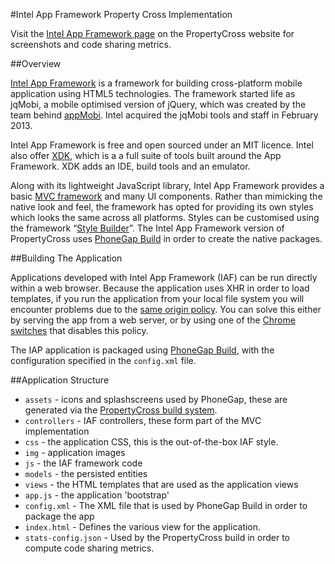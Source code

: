 #Intel App Framework Property Cross Implementation

Visit the [Intel App Framework page](http://propertycross.com/intel-app-framework/) on the PropertyCross website for screenshots and code sharing metrics.

##Overview

[Intel App Framework](http://app-framework-software.intel.com/) is a framework for building cross-platform mobile application using HTML5 technologies. The framework started life as jqMobi, a mobile optimised version of jQuery, which was created by the team behind [appMobi](http://www.appmobi.com/). Intel acquired the jqMobi tools and staff in February 2013.

Intel App Framework is free and open sourced under an MIT licence. Intel also offer [XDK](http://html5dev-software.intel.com/), which is a a full suite of tools built around the App Framework. XDK adds an IDE, build tools and an emulator.

Along with its lightweight JavaScript library, Intel App Framework provides a basic [MVC framework](http://app-framework-software.intel.com/docmvc.php) and many UI components. Rather than mimicking the native look and feel, the framework has opted for providing its own styles which looks the same across all platforms. Styles can be customised using the framework “[Style Builder](http://app-framework-software.intel.com/style.php)”. The Intel App Framework version of PropertyCross uses [PhoneGap Build](https://build.phonegap.com/) in order to create the native packages.

##Building The Application

Applications developed with Intel App Framework (IAF) can be run directly within a web browser. Because the application uses XHR in order to load templates, if you run the application from your local file system you will encounter problems due to the [same origin policy](http://en.wikipedia.org/wiki/Same_origin_policy). You can solve this either by serving the app from a web server, or by using one of the [Chrome switches](http://peter.sh/experiments/chromium-command-line-switches/) that disables this policy.

The IAP application is packaged using [PhoneGap Build](https://build.phonegap.com/), with the configuration specified in the `config.xml` file.

##Application Structure

 + `assets` - icons and splashscreens used by PhoneGap, these are generated via the [PropertyCross build system](https://github.com/ColinEberhardt/PropertyCross/tree/master/build).
 + `controllers` - IAF controllers, these form part of the MVC implementation
 + `css` - the application CSS, this is the out-of-the-box IAF style.
 + `img` - application images
 + `js` - the IAF framework code
 + `models` - the persisted entities
 + `views` - the HTML templates that are used as the application views
 + `app.js` - the application 'bootstrap'
 + `config.xml` - The XML file that is used by PhoneGap Build in order to package the app
 + `index.html` - Defines the various view for the application.
 + `stats-config.json` - Used by the PropertyCross build in order to compute code sharing metrics.
